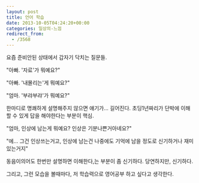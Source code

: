 ```yaml
---
layout: post
title: 언어 학습
date: 2013-10-05T04:24:20+00:00
categories: 일상의-느낌
redirect_from:
  - /3568
---
```


요즘 준비안된 상태에서 갑자기 닥치는 질문들.

"아빠. '자료'가 뭐예요?"

"아빠. '내몰리는'게 뭐예요?"

"엄마. '부랴부랴'가 뭐예요?"

한마디로 명쾌하게 설명해주지 않으면 얘기가... 길어진다. 초딩1년짜리가 단박에 이해할 수 있게 답을 해야한다는 부분이 핵심.

"엄마, 인상에 남는게 뭐예요? 인상은 기분나쁜거아녜요?"

"에... 그건 인상쓰는거고, 인상에 남는건 나중에도 기억에 남을 정도로 신기하거나 재미있는거지"

동음이의어도 한번만 설명하면 이해한다,는 부분이 좀 신기하다. 당연하지만, 신기하다.

그리고, 그런 모습을 볼때마다, 저 학습력으로 영어공부 하고 싶다고 생각한다.
